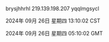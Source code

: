 brysjhhrhl 219.139.198.207 yqqlmgsycl

2024年 09月 26日 星期四 13:10:02 CST

2024年 09月 26日 星期四 05:10:02 GMT
